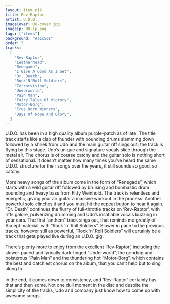 ```yaml
---
layout: item.njk
title: Rev-Raptor
artist: U.D.O.
imageCover: 08-cover.jpg
imageLp: 08-lp.png
tags: ["items"]
background: "#a1c501"
order: 5
tracks:
  [
    "Rev-Raptor",
    "Leatherhead",
    "Renegade",
    "I Give A Good As I Get",
    "Dr. Death",
    "Rock'N'Roll Soldiers",
    "Terrorvision",
    "Underworld",
    "Pain Man",
    "Fairy Tales Of Victory",
    "Motor-Borg",
    "True Born Winners",
    "Days Of Hope And Glory",
  ]
---
```


U.D.O. has been in a high quality album purple-patch as of late. The title track starts like a clap of thunder with pounding drums slamming down followed by a shriek from Udo and the main guitar riff sings out; the track is flying by this stage. Udo’s unique and signature vocals slice through the metal air. The chorus is of course catchy and the guitar solo is nothing short of sensational. It doesn’t matter how many times you’ve heard the same U.D.O. structure for their songs over the years, it still sounds so good, so catchy.
<br/><br/>
More heavy songs off the album come in the form of “Renegade”, which starts with a wild guitar riff followed by bruising and bombastic drum pounding and heavy bass from Fitty Weinhold. The track is relentless and energetic, giving your air guitar a massive workout in the process. Another powerful solo clinches it and you must hit the repeat button to hear it again. “Dr. Death” continues the flurry of full-throttle tracks on ‘Rev-Raptor’, with riffs galore, pulverizing drumming and Udo’s insatiable vocals buzzing in your ears. The first “anthem” track sings out, that reminds me greatly of Accept material, with “Rock ‘n’ Roll Soldiers”. Slower in pace to the previous tracks, however still as powerful, “Rock ‘n’ Roll Soldiers” will certainly be a track that gets played live during an U.D.O. gig.
<br/><br/>
There’s plenty more to enjoy from the excellent ‘Rev-Raptor’, including the slower-paced and lyrically dark-tinged “Underworld”, the grinding and boisterous “Pain Man” and the thundering hot “Motor-Borg”, which contains the best and catchiest chorus on the album, that you can’t help but to sing along to.
<br/><br/>
In the end, it comes down to consistency, and ‘Rev-Raptor’ certainly has that and then some. Not one dull moment in the disc and despite the simplicity of the tracks, Udo and company just know how to come up with awesome songs.
